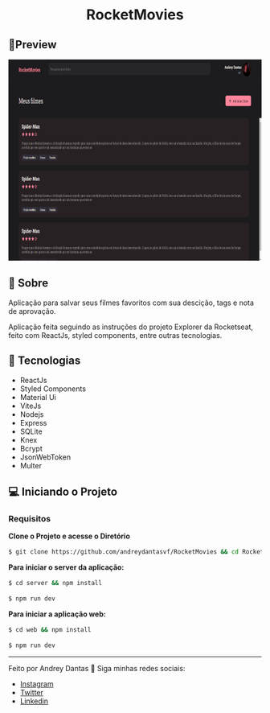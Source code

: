 
<h1 align="center">RocketMovies</h1>

## 🔖Preview
<p >
	  <img alt="Layout" src=".github/preview.png" widht="700px" height="400px">
	</p>
 
  
## 📜 Sobre
<p>
Aplicação para salvar seus filmes favoritos com sua descição, tags e nota de aprovação.
</p>
<p>
	Aplicação feita seguindo as instruções do projeto Explorer da Rocketseat, feito com ReactJs, styled components, entre outras tecnologias.
</p>

## 🚀 Tecnologias
- ReactJs
- Styled Components
- Material Ui
- ViteJs
- Nodejs
- Express
- SQLite
- Knex
- Bcrypt
- JsonWebToken
- Multer

## 💻 Iniciando o Projeto


### Requisitos

**Clone o Projeto e acesse o Diretório**

```bash
$ git clone https://github.com/andreydantasvf/RocketMovies && cd RocketMovies 
```

**Para iniciar o server da aplicação:**
```bash
$ cd server && npm install
```
```bash
$ npm run dev
```

**Para iniciar a aplicação web:**
```bash
$ cd web && npm install
```
```bash
$ npm run dev
```

---
Feito por Andrey Dantas 👋 Siga minhas redes sociais:
- [Instagram](https://www.instagram.com/andreydantasvf/)
- [Twitter](https://twitter.com/andreydantasvf)
- [Linkedin](https://www.linkedin.com/in/andreydantasvf/)